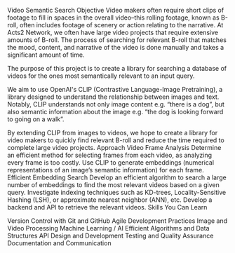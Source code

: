 Video Semantic Search
Objective
Video makers often require short clips of footage to fill in spaces in the overall video–this rolling footage, known as B-roll, often includes footage of scenery or action relating to the narrative.  At Acts2 Network, we often have large video projects that require extensive amounts of B-roll.  The process of searching for relevant B-roll that matches the mood, content, and narrative of the video is done manually and takes a significant amount of time.

The purpose of this project is to create a library for searching a database of videos for the ones most semantically relevant to an input query.

We aim to use OpenAI's CLIP (Contrastive Language-Image Pretraining), a library designed to understand the relationship between images and text.  Notably, CLIP understands not only image content e.g. “there is a dog”, but also semantic information about the image e.g. “the dog is looking forward to going on a walk”.

By extending CLIP from images to videos, we hope to create a library for video makers to quickly find relevant B-roll and reduce the time required to complete large video projects.
Approach
Video Frame Analysis
Determine an efficient method for selecting frames from each video, as analyzing every frame is too costly.
Use CLIP to generate embeddings (numerical representations of an image’s semantic information) for each frame.
Efficient Embedding Search
Develop an efficient algorithm to search a large number of embeddings to find the most relevant videos based on a given query.
Investigate indexing techniques such as KD-trees, Locality-Sensitive Hashing (LSH), or approximate nearest neighbor (ANN), etc.
Develop a backend and API to retrieve the relevant videos.
Skills You Can Learn

Version Control with Git and GitHub
Agile Development Practices
Image and Video Processing
Machine Learning / AI
Efficient Algorithms and Data Structures
API Design and Development
Testing and Quality Assurance
Documentation and Communication

